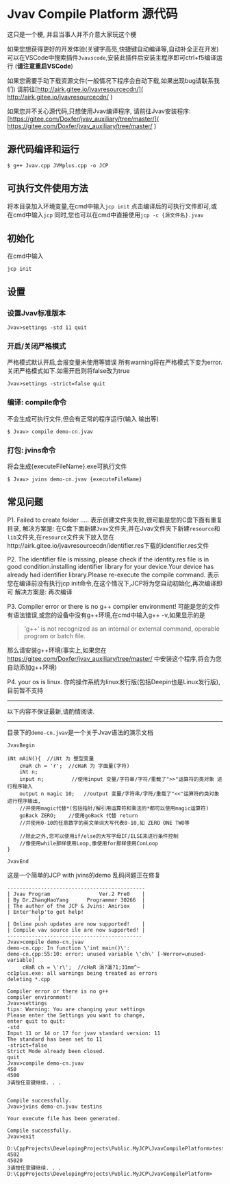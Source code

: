 # Jvav Compile Platform 源代码

这只是一个梗, 并且当事人并不介意大家玩这个梗

如果您想获得更好的开发体验(关键字高亮,快捷键自动编译等,自动补全正在开发)
可以在VSCode中搜索插件`Jvavscode`,安装此插件后安装主程序即可ctrl+f5编译运行 (**请注意重启VSCode**)

如果您需要手动下载资源文件(一般情况下程序会自动下载,如果出现bug请联系我们)
请前往[http://airk.gitee.io/jvavresourcecdn/]( http://airk.gitee.io/jvavresourcecdn/ )

如果您并不关心源代码,只想使用Jvav编译程序, 
请前往Jvav安装程序:[https://gitee.com/Doxfer/jvav_auxiliary/tree/master/]( https://gitee.com/Doxfer/jvav_auxiliary/tree/master/ )



## 源代码编译和运行

```shell
$ g++ Jvav.cpp JVMplus.cpp -o JCP
```

## 可执行文件使用方法

将本目录加入环境变量,在cmd中输入`jcp init`
点击编译后的可执行文件即可,或在cmd中输入`jcp`
同时,您也可以在cmd中直接使用`jcp -c {源文件名}.jvav`

## 初始化
在cmd中输入
```shell
jcp init
```

## 设置
### 设置Jvav标准版本
```shell
Jvav>settings -std 11 quit
```
### 开启/关闭严格模式
严格模式默认开启,会报变量未使用等错误
所有warning将在严格模式下变为error.
关闭严格模式如下.如需开启则将false改为true
```shell
Jvav>settings -strict=false quit
```

### 编译: compile命令
不会生成可执行文件,但会有正常的程序运行(输入 输出等)
```shell
$ Jvav> compile demo-cn.jvav
```

### 打包: jvins命令
将会生成{executeFileName}.exe可执行文件
```shell
$ Jvav> jvins demo-cn.jvav {executeFileName}
```

## 常见问题
P1. Failed to create folder .....
表示创建文件夹失败,很可能是您的C盘下面有重复目录,
解决方案是:
在C盘下面新建`Jvav`文件夹,并在Jvav文件夹下新建`resource`和`lib`文件夹,在`resource`文件夹下放入您在http://airk.gitee.io/jvavresourcecdn/identifier.res下载的identifier.res文件

P2. The identifier file is missing, please check if the identity.res file is in good condition.installing identifier library for your device.Your device has already had identifier library.Please re-execute the compile command.
表示您在编译前没有执行jcp init命令,在这个情况下,JCP将为您自动初始化,再次编译即可
解决方案是:
再次编译

P3. Compiler error or there is no g++ compiler environment!
可能是您的文件有语法错误,或您的设备中没有g++环境,在cmd中输入g++ -v,如果显示的是
> 'g++' is not recognized as an internal or external command, operable program or batch file.

那么请安装g++环境(事实上,如果您在 https://gitee.com/Doxfer/jvav_auxiliary/tree/master/ 中安装这个程序,将会为您自动添加g++环境)

P4. your os is linux.
你的操作系统为linux发行版(包括Deepin也是Linux发行版),目前暂不支持


---

以下内容不保证最新,请酌情阅读.

---
目录下的`demo-cn.jvav`是一个关于Jvav语法的演示文档

```Jvav
JvavBegin

iNt mAiN(){  //iNt 为 整型变量
    cHaR ch = 'r';  //cHaR 为 字面量(字符)
    iNt n;         
    input n;         //使用input 变量/字符串/字符/重载了">>"运算符的类对象 进行程序输入
    output n magic 10;   //output 变量/字符串/字符/重载了"<<"运算符的类对象 进行程序输出,
    //并使用magic代替*(包括指针/解引用运算符和乘法的*都可以使用magic运算符)
    goBack ZERO;    //使用goBack 代替 return
    //并使用0-10的任意数字的英文单词大写代表0-10,如 ZERO ONE TWO等

    //除此之外,您可以使用if/else的大写字母IF/ELSE来进行条件控制
    //像使用while那样使用Loop,像使用for那样使用ConLoop
}

JvavEnd
```
这是一个简单的JCP with jvins的demo
乱码问题正在修复
```shell
---------------------------------------------
| Jvav Program                Ver.2 Pre0    |
| By Dr.ZhangHaoYang      Programmer 30266  |
| The author of the JCP & Jvins: Amiriox    |
| Enter'help'to get help!
          |
| Online push updates are now supported!    |
| Compile vav source ile are now supported! |
--------------------------------------------
Jvav>compile demo-cn.jvav
demo-cn.cpp: In function \'int main()\':
demo-cn.cpp:55:10: error: unused variable \'ch\' [-Werror=unused-variable]
     cHaR ch = \'r\';  //cHaR 涓?瀛?1;31mm^~
cc1plus.exe: all warnings being treated as errors
deleting *.cpp

Compiler error or there is no g++ 
compiler environment!
Jvav>settings
tips: Warning: You are changing your settings
Please enter the Settings you want to change,
enter quit to quit:
-std
Input 11 or 14 or 17 for jvav standard version: 11
The standard has been set to 11   
-strict=false
Strict Mode already been closed.  
quit
Jvav>compile demo-cn.jvav
450
4500
3请按任意键继续. . .


Compile successfully.
Jvav>jvins demo-cn.jvav testins   

Your execute file has been generated.

Compile successfully.
Jvav>exit

D:\CppProjects\DevelopingProjects\Public.MyJCP\JvavCompilePlatform>testins.exe
4502
45020
3请按任意键继续. . .
D:\CppProjects\DevelopingProjects\Public.MyJCP\JvavCompilePlatform>
```
